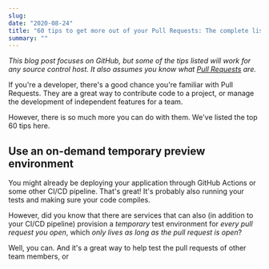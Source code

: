 ```yaml
---
slug:
date: "2020-08-24"
title: "60 tips to get more out of your Pull Requests: The complete list for 2020"
summary: ""
---
```


_This blog post focuses on GitHub, but some of the tips listed will work for any source control host. It also assumes you know what [Pull Requests](https://docs.github.com/en/github/collaborating-with-issues-and-pull-requests/about-pull-requests) are._

If you're a developer, there's a good chance you're familiar with Pull Requests. They are a great way to contribute code to a project, or manage the development of independent features for a team.

However, there is so much more you can do with them. We've listed the top 60 tips here.

## Use an on-demand temporary preview environment
You might already be deploying your application through GitHub Actions or some other CI/CD pipeline. That's great! It's probably also running your tests and making sure your code compiles.

However, did you know that there are services that can also (in addition to your CI/CD pipeline) provision a _temporary_ test environment for _every pull request you open_, which _only lives as long as the pull request is open_?

Well, you can. And it's a great way to help test the pull requests of other team members, or 